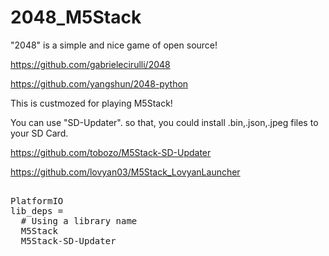 # 2048_M5Stack
"2048" is a simple and nice game of open source!

https://github.com/gabrielecirulli/2048

https://github.com/yangshun/2048-python


This is custmozed for playing M5Stack!

You can use "SD-Updater". so that, you could install .bin,.json,.jpeg files to your SD Card.

https://github.com/tobozo/M5Stack-SD-Updater

https://github.com/lovyan03/M5Stack_LovyanLauncher

<pre>
<BUILD>
PlatformIO
lib_deps =
  # Using a library name
  M5Stack
  M5Stack-SD-Updater
</pre>  
